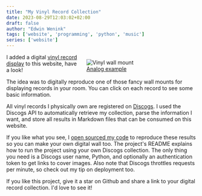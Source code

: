 ```yaml
---
title: "My Vinyl Record Collection"
date: 2023-08-29T12:03:02+02:00
draft: false
author: "Edwin Wenink"
tags: ['website', 'programming', 'python', 'music']
series: ['website']
---
```


<figure style="width: 50%; margin-left: 20px; margin-bottom: 10px; float: right;">
<img src="https://thevinylwall.com/cdn/shop/files/head_alternate_edit.jpg?v=1613523692" alt="Vinyl wall mount" />
<figcaption><a href="https://thevinylwall.com/">Analog example</a></figcaption>
</figure>

I added a digital [vinyl record display](/records/) to this website, have a look!

The idea was to digitally reproduce one of those fancy wall mounts for displaying records in your room.
You can click on each record to see some basic information.

All vinyl records I physically own are registered on [Discogs](https://www.discogs.com/).
I used the Discogs API to automatically retrieve my collection, parse the information I want, and store all results in Markdown files that can be consumed on this website.

If you like what you see, I [open sourced my code](https://github.com/EdwinWenink/discogs_vinyl_record_display) to reproduce these results so you can make your own digital wall too.
The project's README explains how to run the project using your own Discogs collection.
The only thing you need is a Discogs user name, Python, and optionally an authentication token to get links to cover images.
Also note that Discogs throttles requests per minute, so check out my tip on deployment too.

If you like this project, give it a star on Github and share a link to your digital record collection.
I'd love to see it!
